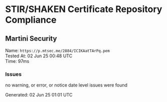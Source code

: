 # STIR/SHAKEN Certificate Repository Compliance

## Martini Security

Name: `https://p.mtsec.me/2884/ICIKAatTArPq.pem`\
Tested At: 02 Jun 25 00:48 UTC\
Time: 97ms

### Issues

no warning, or error, or notice date level issues were found

Generated: 02 Jun 25 01:01 UTC